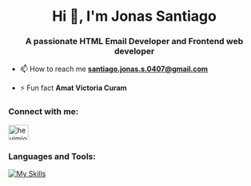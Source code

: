 <h1 align="center">Hi 👋, I'm Jonas Santiago</h1>
<h3 align="center">A passionate HTML Email Developer and Frontend web developer</h3>

- 📫 How to reach me **santiago.jonas.s.0407@gmail.com**

- ⚡ Fun fact **Amat Victoria Curam**

<h3 align="left">Connect with me:</h3>
<p align="left">
<a href="https://www.youtube.com/c/heyimjonas dragon nest sea" target="blank"><img align="center" src="https://raw.githubusercontent.com/rahuldkjain/github-profile-readme-generator/master/src/images/icons/Social/youtube.svg" alt="heyimjonas dragon nest sea" height="30" width="40" /></a>
</p>

<h3 align="left">Languages and Tools:</h3>

[![My Skills](https://skillicons.dev/icons?i=html,css,bootstrap,git,github,ps)](https://skillicons.dev)

<!---
jonassantiago47/jonassantiago47 is a ✨ special ✨ repository because its `README.md` (this file) appears on your GitHub profile.
You can click the Preview link to take a look at your changes.
--->
